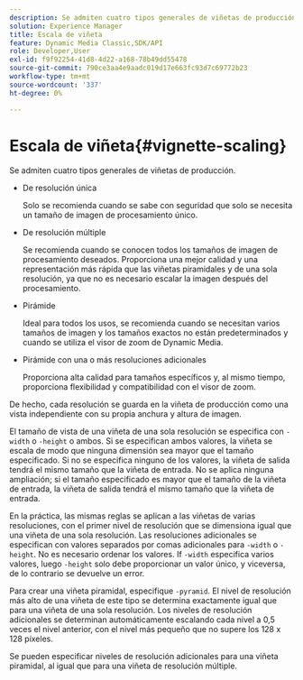 ```yaml
---
description: Se admiten cuatro tipos generales de viñetas de producción.
solution: Experience Manager
title: Escala de viñeta
feature: Dynamic Media Classic,SDK/API
role: Developer,User
exl-id: f9f92254-41d8-4d22-a168-78b49dd55478
source-git-commit: 790ce3aa4e9aadc019d17e663fc93d7c69772b23
workflow-type: tm+mt
source-wordcount: '337'
ht-degree: 0%

---
```


# Escala de viñeta{#vignette-scaling}

Se admiten cuatro tipos generales de viñetas de producción.

* De resolución única

   Solo se recomienda cuando se sabe con seguridad que solo se necesita un tamaño de imagen de procesamiento único.
* De resolución múltiple

   Se recomienda cuando se conocen todos los tamaños de imagen de procesamiento deseados. Proporciona una mejor calidad y una representación más rápida que las viñetas piramidales y de una sola resolución, ya que no es necesario escalar la imagen después del procesamiento.
* Pirámide

   Ideal para todos los usos, se recomienda cuando se necesitan varios tamaños de imagen y los tamaños exactos no están predeterminados y cuando se utiliza el visor de zoom de Dynamic Media.
* Pirámide con una o más resoluciones adicionales

   Proporciona alta calidad para tamaños específicos y, al mismo tiempo, proporciona flexibilidad y compatibilidad con el visor de zoom.

De hecho, cada resolución se guarda en la viñeta de producción como una vista independiente con su propia anchura y altura de imagen.

El tamaño de vista de una viñeta de una sola resolución se especifica con `-width` o `-height` o ambos. Si se especifican ambos valores, la viñeta se escala de modo que ninguna dimensión sea mayor que el tamaño especificado. Si no se especifica ninguno de los valores, la viñeta de salida tendrá el mismo tamaño que la viñeta de entrada. No se aplica ninguna ampliación; si el tamaño especificado es mayor que el tamaño de la viñeta de entrada, la viñeta de salida tendrá el mismo tamaño que la viñeta de entrada.

En la práctica, las mismas reglas se aplican a las viñetas de varias resoluciones, con el primer nivel de resolución que se dimensiona igual que una viñeta de una sola resolución. Las resoluciones adicionales se especifican con valores separados por comas adicionales para `-width` o `-height`. No es necesario ordenar los valores. If `-width` especifica varios valores, luego `-height` solo debe proporcionar un valor único, y viceversa, de lo contrario se devuelve un error.

Para crear una viñeta piramidal, especifique `-pyramid`. El nivel de resolución más alto de una viñeta de este tipo se determina exactamente igual que para una viñeta de una sola resolución. Los niveles de resolución adicionales se determinan automáticamente escalando cada nivel a 0,5 veces el nivel anterior, con el nivel más pequeño que no supere los 128 x 128 píxeles.

Se pueden especificar niveles de resolución adicionales para una viñeta piramidal, al igual que para una viñeta de resolución múltiple.
